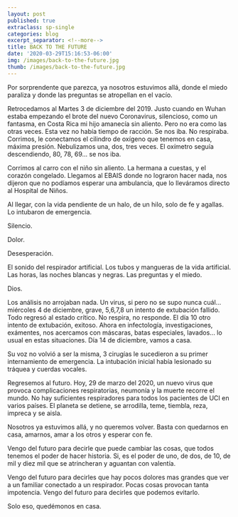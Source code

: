 ```yaml
---
layout: post
published: true
extraclass: sp-single
categories: blog
excerpt_separator: <!--more-->
title: BACK TO THE FUTURE
date: '2020-03-29T15:16:53-06:00'
img: /images/back-to-the-future.jpg
thumb: /images/back-to-the-future.jpg
---
```

Por sorprendente que parezca, ya nosotros estuvimos allá, donde el miedo paraliza y donde las preguntas se atropellan en el vacío. 

<!--more-->

Retrocedamos al Martes 3 de diciembre del 2019. Justo cuando en Wuhan estaba empezando el brote del nuevo Coronavirus, silencioso, como un fantasma, en Costa Rica mi hijo amanecía sin aliento. Pero no era como las otras veces. Esta vez no había tiempo de racción. Se nos iba. No respiraba. Corrimos, le conectamos el cilindro de oxígeno que tenemos en casa, máxima presión. Nebulizamos una, dos, tres veces. El oxímetro seguía descendiendo, 80, 78, 69... se nos iba. 

Corrimos al carro con el niño sin aliento. La hermana a cuestas, y el corazón congelado. Llegamos al EBAIS donde no lograron hacer nada, nos dijeron que no podíamos esperar una ambulancia, que lo lleváramos directo al Hospital de Niños. 

Al llegar, con la vida pendiente de un halo, de un hilo, solo de fe y agallas. Lo intubaron de emergencia. 

Silencio. 

Dolor. 

Desesperación. 

El sonido del respirador artificial. Los tubos y mangueras de la vida artificial. Las horas, las noches blancas y negras. Las preguntas y el miedo. 

Dios. 

Los análisis no arrojaban nada. Un virus, si pero no se supo nunca cuál... miércoles 4 de diciembre, grave, 5,6,7,8 un intento de extubación fallido. Todo regresó al estado crítico. No respira, no responde. El día 10 otro intento de extubación, exitoso. Ahora en infectología, investigaciones, exámentes, nos acercamos con máscaras, batas especiales, lavados... lo usual en estas situaciones. Día 14 de diciembre, vamos a casa. 

Su voz no volvió a ser la misma, 3 cirugías le sucedieron a su primer internamiento de emergencia.  La intubación inicial había lesionado su tráquea y cuerdas vocales. 

Regresemos al futuro.  Hoy, 29 de marzo del 2020, un nuevo virus que provoca complicaciones respiratorias, neumonía y la muerte recorre el mundo. No hay suficientes respiradores para todos los pacientes de UCI en varios países. El planeta se detiene, se arrodilla, teme, tiembla, reza, impreca y se aisla. 

Nosotros ya estuvimos allá, y no queremos volver. Basta con quedarnos en casa, amarnos, amar a los otros y esperar con fe. 

Vengo del futuro para decirle que puede cambiar las cosas, que todos tenemos el poder de hacer historia. Si, es el poder de uno, de dos, de 10, de mil y diez mil que se atrincheran y aguantan con valentía. 

Vengo del futuro para decirles que hay pocos dolores mas grandes que ver a un familiar conectado a un respirador. Pocas cosas provocan tanta impotencia. Vengo del futuro para decirles que podemos evitarlo. 

Solo eso, quedémonos en casa.
